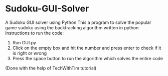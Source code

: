 # Sudoku-GUI-Solver
A Sudoku GUI solver using Python
This a program to solve the popular game sudoku using the backtracking algorithm written in python
Instructions to run the code:
1. Run GUI.py
2. Click on the empty box and hit the number and press enter to check if it is right or wrong
3. Press the space button to run the algorithm which solves the entire code

(Done with the help of TechWithTim tutorial)
